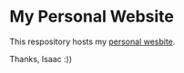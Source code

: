 # My Personal Website

This respository hosts my [personal wesbite](https://isaacyno.github.io). 

Thanks,
Isaac :))